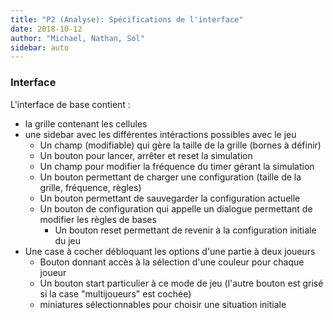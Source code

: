 ```yaml
---
title: "P2 (Analyse): Spécifications de l'interface"
date: 2018-10-12
author: "Michael, Nathan, Sol"
sidebar: auto
---
```


### Interface





L'interface de base contient :  

* la grille contenant les cellules
* une sidebar avec les différentes intéractions possibles avec le jeu
    * Un champ (modifiable) qui gère la taille de la grille (bornes à définir)
    * Un bouton pour lancer, arrêter et reset la simulation
    * Un champ pour modifier la fréquence du timer gérant la simulation
    * Un bouton permettant de charger une configuration (taille de la grille, fréquence, règles)
    * Un bouton permettant de sauvegarder la configuration actuelle
    * Un bouton de configuration qui appelle un dialogue permettant de modifier les règles de bases
        * Un bouton reset permettant de revenir à la configuration initiale du jeu
* Une case à cocher débloquant les options d'une partie à deux joueurs
    * Bouton donnant accès à la sélection d'une couleur pour chaque joueur
    * Un bouton start particulier à ce mode de jeu (l'autre bouton est grisé si la case "multijoueurs" est cochée)
    * miniatures sélectionnables pour choisir une situation initiale